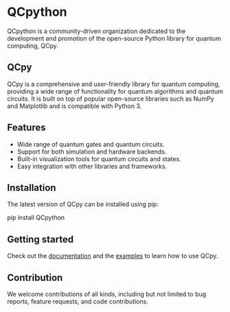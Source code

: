 # QCpython

QCpython is a community-driven organization dedicated to the development and promotion of the open-source Python library for quantum computing, QCpy. 

## QCpy

QCpy is a comprehensive and user-friendly library for quantum computing, providing a wide range of functionality for quantum algorithms and quantum circuits. It is built on top of popular open-source libraries such as NumPy and Matplotlib and is compatible with Python 3.

## Features

- Wide range of quantum gates and quantum circuits.
- Support for both simulation and hardware backends.
- Built-in visualization tools for quantum circuits and states.
- Easy integration with other libraries and frameworks.

## Installation

The latest version of QCpy can be installed using pip:

pip install QCpython

## Getting started

Check out the [documentation](https://github.com/QCpython/QCpy/blob/main/README.md) and the [examples](https://github.com/QCpython/QCpy/tree/main/examples) to learn how to use QCpy.

## Contribution

We welcome contributions of all kinds, including but not limited to bug reports, feature requests, and code contributions.
